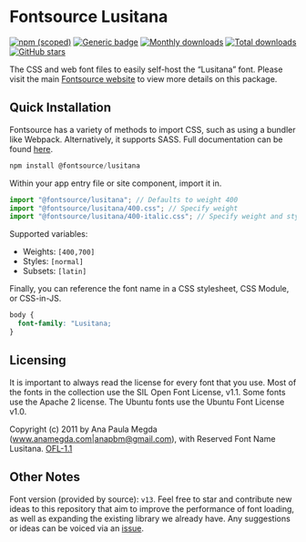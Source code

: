 # Fontsource Lusitana

[![npm (scoped)](https://img.shields.io/npm/v/@fontsource/lusitana?color=brightgreen)](https://www.npmjs.com/package/@fontsource/lusitana) [![Generic badge](https://img.shields.io/badge/fontsource-passing-brightgreen)](https://github.com/fontsource/fontsource) [![Monthly downloads](https://badgen.net/npm/dm/@fontsource/lusitana)](https://github.com/fontsource/fontsource) [![Total downloads](https://badgen.net/npm/dt/@fontsource/lusitana)](https://github.com/fontsource/fontsource) [![GitHub stars](https://img.shields.io/github/stars/fontsource/fontsource.svg?style=social&label=Star)](https://github.com/fontsource/fontsource/stargazers)

The CSS and web font files to easily self-host the “Lusitana” font. Please visit the main [Fontsource website](https://fontsource.org/fonts/lusitana) to view more details on this package.

## Quick Installation

Fontsource has a variety of methods to import CSS, such as using a bundler like Webpack. Alternatively, it supports SASS. Full documentation can be found [here](https://fontsource.org/docs/getting-started/introduction).

```javascript
npm install @fontsource/lusitana
```

Within your app entry file or site component, import it in.

```javascript
import "@fontsource/lusitana"; // Defaults to weight 400
import "@fontsource/lusitana/400.css"; // Specify weight
import "@fontsource/lusitana/400-italic.css"; // Specify weight and style

```

Supported variables:
- Weights: `[400,700]`
- Styles: `[normal]`
- Subsets: `[latin]`

Finally, you can reference the font name in a CSS stylesheet, CSS Module, or CSS-in-JS.

```css
body {
  font-family: "Lusitana;
}
```

## Licensing
It is important to always read the license for every font that you use.
Most of the fonts in the collection use the SIL Open Font License, v1.1. Some fonts use the Apache 2 license. The Ubuntu fonts use the Ubuntu Font License v1.0.

Copyright (c) 2011 by Ana Paula Megda (www.anamegda.com|anapbm@gmail.com), with Reserved Font Name Lusitana.
[OFL-1.1](http://scripts.sil.org/OFL)

## Other Notes
Font version (provided by source): `v13`.
Feel free to star and contribute new ideas to this repository that aim to improve the performance of font loading, as well as expanding the existing library we already have. Any suggestions or ideas can be voiced via an [issue](https://github.com/fontsource/fontsource/issues).